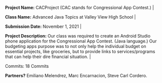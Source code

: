 **Project Name:** CACProject (CAC stands for Congressional App Contest.) | 

**Class Name:** Advanced Java Topics at Valley View High School | 

**Submission Date:** November 1, 2021  | 

**Project Description:** Our class was required to create an Android Studio phone application for the Congressional App Contest. (Java language.) Our budgeting apps purpose was to not only help the individual budget on essential projects, like groceries, but to provide links to services/programs that can help their dire financial situation. |

Commits: 18 Commits

**Partners?** Emiliano Melendrez, Marc Encarnacion, Steve Carl Cordero.
